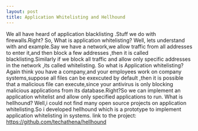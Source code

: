 ```yaml
---
layout: post
title: Application Whitelisting and Hellhound
---
```

We all have heard of application blacklisting .Stuff we do with firewalls.Right?
So, What is application whitelisting?
Well, lets understand with and example.Say we have a network,we allow traffic from all addresses to enter it,and then block a few addresses ,then it is called blacklisting.Similarly if we block all traffic and allow only specific addresses in the network ,its called whitelisting.
So what is Application whitelisting?
Again think you have a company,and your employees work on company systems,suppose all files can be exexcuted by default ,then it is possible that a malicious file can execute,since your antivirus is only blocking malicious applications from its database.Right?So we can implement an application whitelist and allow only specified applications to run.
What is hellhound?
Well,i could not find many open source projects on application whitelisting.So i developed hellhound which is a prototype to implement application whitelisting in systems.
link to the project: https://github.com/techathena/hellhound
